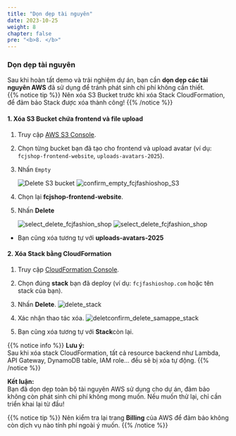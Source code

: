 ```yaml
---
title: "Dọn dẹp tài nguyên"
date: 2023-10-25
weight: 8
chapter: false
pre: "<b>8. </b>"
---
```


### Dọn dẹp tài nguyên

Sau khi hoàn tất demo và trải nghiệm dự án, bạn cần **dọn dẹp các tài nguyên AWS** đã sử dụng để tránh phát sinh chi phí không cần thiết.  
{{% notice tip %}}
Nên xóa S3 Bucket trước khi xóa Stack CloudFormation, để đảm bảo Stack được xóa thành công!
{{% /notice %}}

#### 1. Xóa S3 Bucket chứa frontend và file upload

1. Truy cập [AWS S3 Console](https://s3.console.aws.amazon.com/s3/home).
2. Chọn từng bucket bạn đã tạo cho frontend và upload avatar (ví dụ: `fcjshop-frontend-website`, `uploads-avatars-2025`).
3. Nhấn `Empty`

     ![Delete S3 bucket](/images/empty_fcjfashioshop_S3.png)
     ![confirm_empty_fcjfashioshop_S3](/images/confirm_empty_fcjfashioshop_S3.png)

4. Chọn lại **fcjshop-frontend-website**.
5. Nhấn **Delete**

     ![select_delete_fcjfashion_shop](/images/select_delete_fcjfashion_shop.png)
    ![select_delete_fcjfashion_shop](/images/delete_fcjfashion.png)

- Bạn cũng xóa tương tự với **uploads-avatars-2025**

#### 2. Xóa Stack bằng CloudFormation

1. Truy cập [CloudFormation Console](https://console.aws.amazon.com/cloudformation/home).
2. Chọn đúng **stack** bạn đã deploy (ví dụ: `fcjfashioshop.com` hoặc tên stack của bạn).
3. Nhấn **Delete**.
     ![delete_stack](/images/delete_samap_cloudformation.png)

4. Xác nhận thao tác xóa.
     ![deletconfirm_delete_samappe_stack](/images/confirm_delete_samapp.png)
5.  Bạn cũng xóa tương tự với **Stack**còn lại.

{{% notice info %}}
**Lưu ý:**  
Sau khi xóa stack CloudFormation, tất cả resource backend như Lambda, API Gateway, DynamoDB table, IAM role... đều sẽ bị xóa tự động.
{{% /notice %}}


**Kết luận:**  
Bạn đã dọn dẹp toàn bộ tài nguyên AWS sử dụng cho dự án, đảm bảo không còn phát sinh chi phí không mong muốn. Nếu muốn thử lại, chỉ cần triển khai lại từ đầu!

{{% notice tip %}}
Nên kiểm tra lại trang **Billing** của AWS để đảm bảo không còn dịch vụ nào tính phí ngoài ý muốn.
{{% /notice %}}
